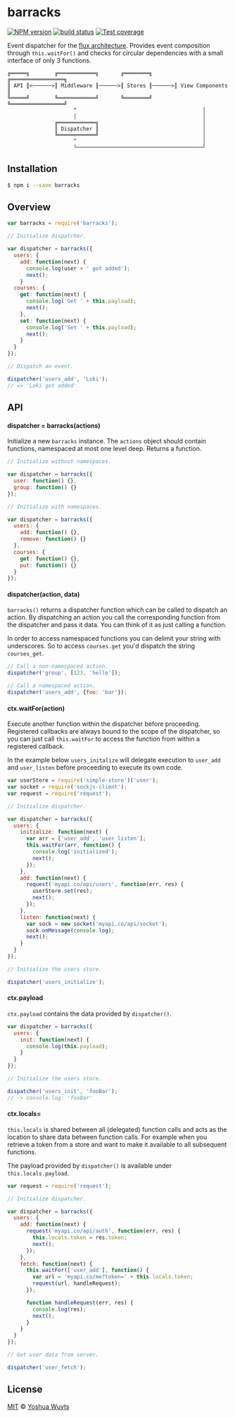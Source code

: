 # barracks
[![NPM version][npm-image]][npm-url]
[![build status][travis-image]][travis-url]
[![Test coverage][coveralls-image]][coveralls-url]

Event dispatcher for the [flux architecture][flux]. Provides event composition
through `this.waitFor()` and checks for circular dependencies with a small
interface of only 3 functions.

```
╔═════╗        ╔════════════╗       ╔════════╗       ╔═════════════════╗
║ API ║<──────>║ Middleware ║──────>║ Stores ║──────>║ View Components ║
╚═════╝        ╚════════════╝       ╚════════╝       ╚═════════════════╝
                     ^                                        │
                     │                                        │
               ╔════════════╗                                 │
               ║ Dispatcher ║                                 │
               ╚════════════╝                                 │
                     ^                                        │
                     └────────────────────────────────────────┘
```

## Installation
```bash
$ npm i --save barracks
```

## Overview
````js
var barracks = require('barracks');

// Initialize dispatcher.

var dispatcher = barracks({
  users: {
    add: function(next) {
      console.log(user + ' got added');
      next();
    }
  courses: {
    get: function(next) {
      console.log('Get ' + this.payload);
      next();
    },
    set: function(next) {
      console.log('Set ' + this.payload);
      next();
    }
  }
});

// Dispatch an event.

dispatcher('users_add', 'Loki');
// => 'Loki got added'
````

## API
#### dispatcher = barracks(actions)
Initialize a new `barracks` instance. The `actions` object should contain
functions, namespaced at most one level deep. Returns a function.
```js
// Initialize without namespaces.

var dispatcher = barracks({
  user: function() {},
  group: function() {}
});

// Initialize with namespaces.

var dispatcher = barracks({
  users: {
    add: function() {},
    remove: function() {}
  },
  courses: {
    get: function() {},
    put: function() {}
  }
});
```

#### dispatcher(action, data)
`barracks()` returns a dispatcher function which can be called to dispatch an
action. By dispatching an action you call the corresponding function from
the dispatcher and pass it data. You can think of it as just calling a
function.

In order to access namespaced functions you can delimit your string with
underscores. So to access `courses.get` you'd dispatch the string `courses_get`.
````js
// Call a non-namespaced action.
dispatcher('group', [123, 'hello']);

// Call a namespaced action.
dispatcher('users_add', {foo: 'bar'});
````

#### ctx.waitFor(action)
Execute another function within the dispatcher before proceeding. Registered
callbacks are always bound to the scope of the dispatcher, so you can just
call `this.waitFor` to access the function from within a registered callback.

In the example below `users_initalize` will delegate execution to `user_add` and
`user_listen` before proceeding to execute its own code.
```js
var userStore = require('simple-store')('user');
var socket = require('sockjs-client');
var request = require('request');

// Initialize dispatcher.

var dispatcher = barracks({
  users: {
    initialize: function(next) {
      var arr = ['user_add', 'user_listen'];
      this.waitFor(arr, function() {
        console.log('initialized');
        next();
      });
    },
    add: function(next) {
      request('myapi.co/api/users', function(err, res) {
        userStore.set(res);
        next();
      });
    },
    listen: function(next) {
      var sock = new socket('myapi.co/api/socket');
      sock.onMessage(console.log);
      next();
    }
  }
});

// Initialize the users store.

dispatcher('users_initialize');
```

#### ctx.payload
`ctx.payload` contains the data provided by `dispatcher()`.
```js
var dispatcher = barracks({
  users: {
    init: function(next) {
      console.log(this.payload);
    }
  }
});

// Initialize the users store.

dispatcher('users_init', 'fooBar');
// -> console.log: 'fooBar'
```

#### ctx.locals=
`this.locals` is shared between all (delegated) function calls and acts as the
location to share data between function calls. For example when you retrieve
a token from a store and want to make it available to all subsequent functions.

The payload provided by `dispatcher()` is available under `this.locals.payload`.
```js
var request = require('request');

// Initialize dispatcher.

var dispatcher = barracks({
  users: {
    add: function(next) {
      request('myapi.co/api/auth', function(err, res) {
        this.locals.token = res.token;
        next();
      });
    },
    fetch: function(next) {
      this.waitFor(['user_add'], function() {
        var url = 'myapi.co/me?token=' + this.locals.token;
        request(url, handleRequest);
      });

      function handleRequest(err, res) {
        console.log(res);
        next();
      }
    }
  }
});

// Get user data from server.

dispatcher('user_fetch');
```

## License
[MIT](https://tldrlegal.com/license/mit-license) © [Yoshua Wuyts](yoshuawuyts.com)

[npm-image]: https://img.shields.io/npm/v/barracks.svg?style=flat-square
[npm-url]: https://npmjs.org/package/barracks
[travis-image]: https://img.shields.io/travis/yoshuawuyts/barracks.svg?style=flat-square
[travis-url]: https://travis-ci.org/yoshuawuyts/barracks
[coveralls-image]: https://img.shields.io/coveralls/yoshuawuyts/barracks.svg?style=flat-square
[coveralls-url]: https://coveralls.io/r/yoshuawuyts/barracks?branch=master

[flux]: http://facebook.github.io/react/blog/2014/05/06/flux.html
[browserify]: https://github.com/substack/node-browserify
